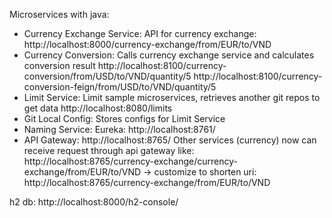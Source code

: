 Microservices with java:
- Currency Exchange Service: API for currency exchange:
  http://localhost:8000/currency-exchange/from/EUR/to/VND
- Currency Conversion: Calls currency exchange service and calculates conversion result
  http://localhost:8100/currency-conversion/from/USD/to/VND/quantity/5
  http://localhost:8100/currency-conversion-feign/from/USD/to/VND/quantity/5
- Limit Service: Limit sample microservices, retrieves another git repos to get data
  http://localhost:8080/limits
- Git Local Config: Stores configs for Limit Service
- Naming Service: Eureka: http://localhost:8761/
- API Gateway: http://localhost:8765/
  Other services (currency) now can receive request through api gateway like:
  http://localhost:8765/currency-exchange/currency-exchange/from/EUR/to/VND
  -> customize to shorten uri:
  http://localhost:8765/currency-exchange/from/EUR/to/VND


h2 db: http://localhost:8000/h2-console/
